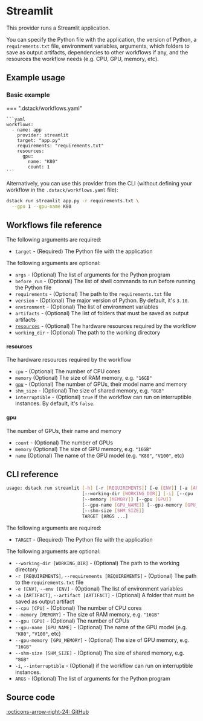 # Streamlit

This provider runs a Streamlit application. 

You can specify the Python file with the application, the version of Python, a `requirements.txt` file,
environment variables, arguments, which folders to save as output artifacts, dependencies to
other workflows if any, and the resources the workflow needs (e.g. CPU, GPU, memory, etc).

## Example usage 

### Basic example

=== ".dstack/workflows.yaml"

    ```yaml
    workflows:
      - name: app
        provider: streamlit
        target: "app.py"
        requirements: "requirements.txt"
        resources:
          gpu:
            name: "K80"
            count: 1
    ```

Alternatively, you can use this provider from the CLI (without defining your workflow
in the `.dstack/workflows.yaml` file):

```bash
dstack run streamlit app.py -r requirements.txt \
  --gpu 1 --gpu-name K80 
```

[//]: # (TODO: Environment variables)

[//]: # (TODO: Resources)

## Workflows file reference

The following arguments are required:

- `target` - (Required) The Python file with the application

The following arguments are optional:

- `args` - (Optional) The list of arguments for the Python program
- `before_run` - (Optional) The list of shell commands to run before running the Python file
- `requirements` - (Optional) The path to the `requirements.txt` file
- `version` - (Optional) The major version of Python. By default, it's `3.10`.
- `environment` - (Optional) The list of environment variables 
- `artifacts` - (Optional) The list of folders that must be saved as output artifacts
- [`resources`](#resources) - (Optional) The hardware resources required by the workflow
- `working_dir` - (Optional) The path to the working directory

#### resources

The hardware resources required by the workflow

- `cpu` - (Optional) The number of CPU cores
- `memory` (Optional) The size of RAM memory, e.g. `"16GB"`
- [`gpu`](#gpu) - (Optional) The number of GPUs, their model name and memory
- `shm_size` - (Optional) The size of shared memory, e.g. `"8GB"`
- `interruptible` - (Optional) `true` if the workflow can run on interruptible instances.
    By default, it's `false`.

#### gpu

The number of GPUs, their name and memory

- `count` - (Optional) The number of GPUs
- `memory` (Optional) The size of GPU memory, e.g. `"16GB"`
- `name` (Optional) The name of the GPU model (e.g. `"K80"`, `"V100"`, etc)

## CLI reference

```bash
usage: dstack run streamlit [-h] [-r [REQUIREMENTS]] [-e [ENV]] [-a [ARTIFACT]]
                            [--working-dir [WORKING_DIR]] [-i] [--cpu [CPU]]
                            [--memory [MEMORY]] [--gpu [GPU]]
                            [--gpu-name [GPU_NAME]] [--gpu-memory [GPU_MEMORY]]
                            [--shm-size [SHM_SIZE]]
                            TARGET [ARGS ...]
```

The following arguments are required:

- `TARGET` - (Required) The Python file with the application

The following arguments are optional:

- `--working-dir [WORKING_DIR]` - (Optional) The path to the working directory
- `-r [REQUIREMENTS]`, `--requirements [REQUIREMENTS]` - (Optional) The path to the `requirements.txt` file
- `-e [ENV]`, `--env [ENV]` - (Optional) The list of environment variables 
- `-a [ARTIFACT]`, `--artifact [ARTIFACT]` - (Optional) A folder that must be saved as output artifact
- `--cpu [CPU]` - (Optional) The number of CPU cores
- `--memory [MEMORY]` - The size of RAM memory, e.g. `"16GB"`
- `--gpu [GPU]` - (Optional) The number of GPUs
- `--gpu-name [GPU_NAME]` - (Optional) The name of the GPU model (e.g. `"K80"`, `"V100"`, etc)
- `--gpu-memory [GPU_MEMORY]` - (Optional) The size of GPU memory, e.g. `"16GB"`
- `--shm-size [SHM_SIZE]` - (Optional) The size of shared memory, e.g. `"8GB"`
- `-i`, `--interruptible` - (Optional) if the workflow can run on interruptible instances.
- `ARGS` - (Optional) The list of arguments for the Python program

[//]: # (TODO: Add --dep argument)

## Source code

[:octicons-arrow-right-24: GitHub](https://github.com/dstackai/dstack/tree/master/providers/streamlit)